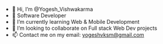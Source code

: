 - 👋 Hi, I’m @Yogesh_Vishwakarma
- 👀 Software Developer
- 🌱 I’m currently learning Web & Mobile Development
- 💞️ I’m looking to collaborate on Full stack Web Dev projects
- 📫 Contact me on my email: yogeshvksm@gmail.com

<!---
MutableTuple/MutableTuple is a ✨ special ✨ repository because its `README.md` (this file) appears on your GitHub profile.
You can click the Preview link to take a look at your changes.
--->
